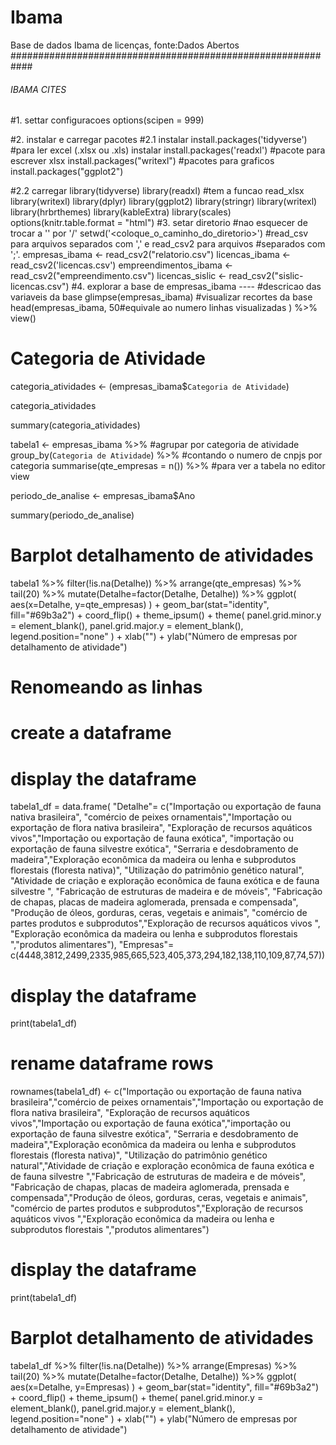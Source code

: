 # Ibama
Base de dados Ibama de licenças, fonte:Dados Abertos
############################################################
###### IBAMA CITES ###

#1. settar configuracoes
options(scipen = 999)

#2. instalar e carregar pacotes
#2.1 instalar
install.packages('tidyverse')
#para ler excel (.xlsx ou .xls) instalar
install.packages('readxl')
#pacote para escrever xlsx
install.packages("writexl")
#pacotes para graficos
install.packages("ggplot2")

#2.2 carregar
library(tidyverse)
library(readxl) #tem a funcao read_xlsx
library(writexl)
library(dplyr)
library(ggplot2)
library(stringr)
library(writexl)
library(hrbrthemes)
library(kableExtra)
library(scales)
options(knitr.table.format = "html")
#3. setar diretorio
#nao esquecer de trocar a '\' por '/'
setwd('<coloque_o_caminho_do_diretorio>')
#read_csv para arquivos separados com ',' e read_csv2 para arquivos
#separados com ';'. 
empresas_ibama <- read_csv2("relatorio.csv")
licencas_ibama <- read_csv2('licencas.csv')
empreendimentos_ibama <-read_csv2("empreendimento.csv")
licencas_sislic <- read_csv2("sislic-licencas.csv")
#4. explorar a base de empresas_ibama ----
#descricao das variaveis da base
glimpse(empresas_ibama)
#visualizar recortes da base
head(empresas_ibama, 50#equivale ao numero linhas visualizadas
     ) %>% view()
#  Categoria de Atividade


categoria_atividades <- (empresas_ibama$`Categoria de Atividade`)

categoria_atividades


summary(categoria_atividades)

tabela1 <- empresas_ibama %>%
  #agrupar por categoria de atividade
  group_by(`Categoria de Atividade`) %>% 
  #contando o numero de cnpjs por categoria
  summarise(qte_empresas = n()) %>% 
  #para ver a tabela no editor
  view



periodo_de_analise <- empresas_ibama$Ano

summary(periodo_de_analise)


# Barplot detalhamento de atividades
tabela1 %>%
  filter(!is.na(Detalhe)) %>%
  arrange(qte_empresas) %>%
  tail(20) %>%
  mutate(Detalhe=factor(Detalhe, Detalhe)) %>%
  ggplot( aes(x=Detalhe, y=qte_empresas) ) +
  geom_bar(stat="identity", fill="#69b3a2") +
  coord_flip() +
  theme_ipsum() +
  theme(
    panel.grid.minor.y = element_blank(),
    panel.grid.major.y = element_blank(),
    legend.position="none"
  ) +
  xlab("") +
  ylab("Número de empresas por detalhamento de atividade")
  
  # Renomeando as linhas

# create a dataframe


# display the dataframe
tabela1_df = data.frame(
  "Detalhe"= c("Importação ou exportação de fauna nativa brasileira",
               "comércio de peixes ornamentais","Importação ou exportação de flora nativa brasileira",
               "Exploração de recursos aquáticos vivos","Importação ou exportação de fauna exótica",
               "importação ou exportação de fauna silvestre exótica",
               "Serraria e desdobramento de madeira","Exploração econômica da madeira ou lenha e subprodutos florestais (floresta nativa)",
               "Utilização do patrimônio genético natural",
               "Atividade de criação e exploração econômica de fauna exótica e de fauna silvestre ",
               "Fabricação de estruturas de madeira e de móveis",
               "Fabricação de chapas, placas de madeira aglomerada, prensada e compensada",
               "Produção de óleos, gorduras, ceras, vegetais e animais",
               "comércio de partes produtos e subprodutos","Exploração de recursos aquáticos vivos ",
               "Exploração econômica da madeira ou lenha e subprodutos florestais ","produtos alimentares"),
  "Empresas"= c(4448,3812,2499,2335,985,665,523,405,373,294,182,138,110,109,87,74,57))

# display the dataframe
print(tabela1_df)

# rename dataframe rows
rownames(tabela1_df) <- c("Importação ou exportação de fauna nativa brasileira","comércio de peixes ornamentais","Importação ou exportação de flora nativa brasileira",
                          "Exploração de recursos aquáticos vivos","Importação ou exportação de fauna exótica","importação ou exportação de fauna silvestre exótica",
                          "Serraria e desdobramento de madeira","Exploração econômica da madeira ou lenha e subprodutos florestais (floresta nativa)",
                          "Utilização do patrimônio genético natural","Atividade de criação e exploração econômica de fauna exótica e de fauna silvestre ","Fabricação de estruturas de madeira e de móveis",
                          "Fabricação de chapas, placas de madeira aglomerada, prensada e compensada","Produção de óleos, gorduras, ceras, vegetais e animais",
                          "comércio de partes produtos e subprodutos","Exploração de recursos aquáticos vivos ","Exploração econômica da madeira ou lenha e subprodutos florestais ","produtos alimentares")
# display the dataframe
print(tabela1_df)


# Barplot detalhamento de atividades
tabela1_df %>%
  filter(!is.na(Detalhe)) %>%
  arrange(Empresas) %>%
  tail(20) %>%
  mutate(Detalhe=factor(Detalhe, Detalhe)) %>%
  ggplot( aes(x=Detalhe, y=Empresas) ) +
  geom_bar(stat="identity", fill="#69b3a2") +
  coord_flip() +
  theme_ipsum() +
  theme(
    panel.grid.minor.y = element_blank(),
    panel.grid.major.y = element_blank(),
    legend.position="none"
  ) +
  xlab("") +
  ylab("Número de empresas por detalhamento de atividade")






  
